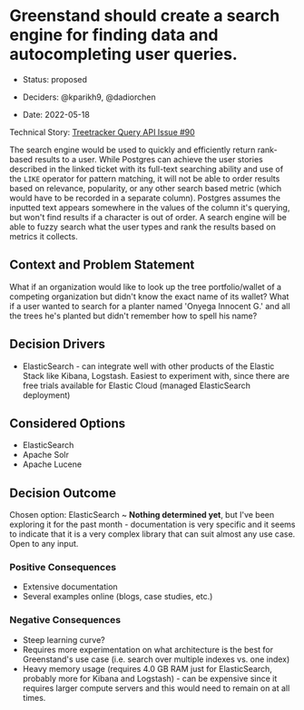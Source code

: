 # Greenstand should create a search engine for finding data and autocompleting user queries.

* Status: proposed 

* Deciders: @kparikh9, @dadiorchen

* Date: 2022-05-18

Technical Story: 
[Treetracker Query API Issue #90](https://github.com/Greenstand/treetracker-query-api/issues/90)

The search engine would be used to quickly and efficiently return rank-based results to a user. While Postgres can achieve the user stories described in the linked ticket with its full-text searching ability and use of the `LIKE` operator for pattern matching, it will not be able to order results based on relevance, popularity, or any other search based metric (which would have to be recorded in a separate column). Postgres assumes the inputted text appears somewhere in the values of the column it's querying, but won't find results if a character is out of order. A search engine will be able to fuzzy search what the user types and rank the results based on metrics it collects.

## Context and Problem Statement

What if an organization would like to look up the tree portfolio/wallet of a competing organization but didn't know the exact name of its wallet? What if a user wanted to search for a planter named 'Onyega Innocent G.' and all the trees he's planted but didn't remember how to spell his name?

## Decision Drivers

* ElasticSearch - can integrate well with other products of the Elastic Stack like Kibana, Logstash. Easiest to experiment with, since there are free trials available for Elastic Cloud (managed ElasticSearch deployment)

## Considered Options

* ElasticSearch
* Apache Solr
* Apache Lucene

## Decision Outcome

Chosen option: ElasticSearch ~ **Nothing determined yet**, but I've been exploring it for the past month - documentation is very specific and it seems to indicate that it is a very complex library that can suit almost any use case. Open to any input.

### Positive Consequences

* Extensive documentation
* Several examples online (blogs, case studies, etc.)

### Negative Consequences

* Steep learning curve?
* Requires more experimentation on what architecture is the best for Greenstand's use case (i.e. search over multiple indexes vs. one index)
* Heavy memory usage (requires 4.0 GB RAM just for ElasticSearch, probably more for Kibana and Logstash) - can be expensive since it requires larger compute servers and this would need to remain on at all times.